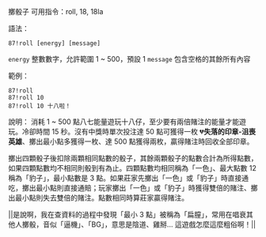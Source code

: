 擲骰子
可用指令：roll, 18, 18la

語法：
```
87!roll [energy] [message]
```
`energy` 整數數字，允許範圍 1 ~ 500，預設 1
`message` 包含空格的其餘所有內容

範例：
```
87!roll
87!roll 10
87!roll 10 十八啦！
```
說明：
消耗 1 ~ 500 點八七能量遊玩十八仔，至少要有兩倍賭注的能量才能遊玩。冷卻時間 15 秒。沒有中獎時單次投注達 50 點可獲得一枚 :broken_heart:**失落的印章-沮喪英雄**、擲出最小點多獲得一枚、達 500 點獲得兩枚，贏得賭注時回收全部印章。

擲出四顆骰子後扣除兩顆相同點數的骰子，其餘兩顆骰子的點數合計為所得點數，如果四顆點數均不相同則骰到有為止。四顆點數均相同稱為「一色」、最大點數 12 稱為「豹子」，最小點數是 3 點。如果莊家先擲出「一色」或「豹子」時直接通吃，擲出最小點則直接通賠；玩家擲出「一色」或「豹子」時獲得雙倍的賭注、擲出最小點則失去雙倍的賭注。點數相同時算莊家贏得賭注。

||是說啊，我在查資料的過程中發現「最小 3 點」被稱為「扁膣」，常用在唱衰其他人擲骰，音似「逼機」、「BG」，意思是陰道、雞掰... 這遊戲怎麼這麼粗俗啊！||
